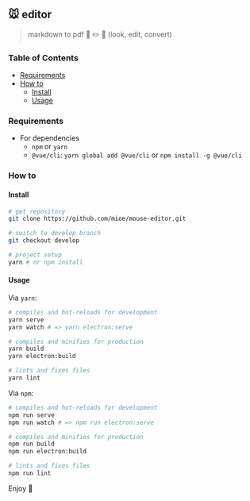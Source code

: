 ## 🐭 editor
> markdown to pdf 👀 ✏️ 🎉 (look, edit, convert)


### Table of Contents
- [Requirements](#requirements)
- [How to](#how-to)
  - [Install](#install)
  - [Usage](#usage)


### Requirements
- For dependencies
  - `npm` or `yarn`
  - `@vue/cli`: `yarn global add @vue/cli` or `npm install -g @vue/cli`


### How to

#### Install
```bash
# get repository
git clone https://github.com/mioe/mouse-editor.git

# switch to develop branch
git checkout develop

# project setup
yarn # or npm install
```


#### Usage
Via `yarn`:
```bash
# compiles and hot-reloads for development
yarn serve
yarn watch # => yarn electron:serve

# compiles and minifies for production
yarn build
yarn electron:build

# lints and fixes files
yarn lint
```
Via `npm`:
```bash
# compiles and hot-reloads for development
npm run serve
npm run watch # => npm run electron:serve

# compiles and minifies for production
npm run build
npm run electron:build

# lints and fixes files
npm run lint
```

Enjoy 🙉
